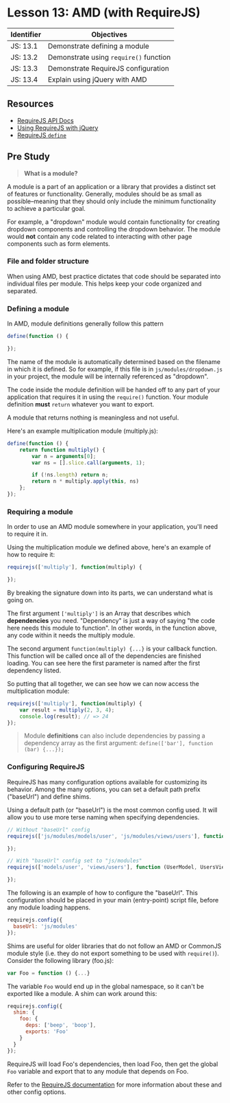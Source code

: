 # Lesson 13: AMD (with RequireJS)

Identifier   | Objectives
-------------|------------
JS: 13.1     | Demonstrate defining a module
JS: 13.2     | Demonstrate using `require()` function
JS: 13.3     | Demonstrate RequireJS configuration
JS: 13.4     | Explain using jQuery with AMD


## Resources

- [RequireJS API Docs][requirejs docs]
- [Using RequireJS with jQuery][requirejs jquery]
- [RequireJS `define`][requirejs define]

## Pre Study

> **What is a module?**

A module is a part of an application or a library that provides a distinct set of features or functionality. Generally, modules should be as small as possible–meaning that they should only include the minimum functionality to achieve a particular goal.

For example, a "dropdown" module would contain functionality for creating dropdown components and controlling the dropdown behavior. The module would **not** contain any code related to interacting with other page components such as form elements.

### File and folder structure

When using AMD, best practice dictates that code should be separated into individual files per module. This helps keep your code organized and separated.

### Defining a module

In AMD, module definitions generally follow this pattern

```js
define(function () {

});
```

The name of the module is automatically determined based on the filename in which it is defined. So for example, if this file is in `js/modules/dropdown.js` in your project, the module will be internally referenced as "dropdown".

The code inside the module definition will be handed off to any part of your application that requires it in using the `require()` function. Your module definition **must** `return` whatever you want to export.

A module that returns nothing is meaningless and not useful.

Here's an example multiplication module (multiply.js):

```js
define(function () {
	return function multiply() {
		var n = arguments[0];
		var ns = [].slice.call(arguments, 1);

		if (!ns.length) return n;
		return n * multiply.apply(this, ns)
	};
});
```

### Requiring a module

In order to use an AMD module somewhere in your application, you'll need to require it in.

Using the multiplication module we defined above, here's an example of how to require it:

```js
requirejs(['multiply'], function(multiply) {

});
```

By breaking the signature down into its parts, we can understand what is going on.

The first argument `['multiply']` is an Array that describes which **dependencies** you need. "Dependency" is just a way of saying "the code here needs this module to function". In other words, in the function above, any code within it needs the multiply module.

The second argument `function(multiply) {...}` is your callback function. This function will be called once all of the dependencies are finished loading. You can see here the first parameter is named after the first dependency listed.

So putting that all together, we can see how we can now access the multiplication module:

```js
requirejs(['multiply'], function(multiply) {
	var result = multiply(2, 3, 4); 
	console.log(result); // => 24
});
```

> Module **definitions** can also include dependencies by passing a dependency array as the first argument: `define(['bar'], function (bar) {...});`

### Configuring RequireJS

RequireJS has many configuration options available for customizing its behavior. Among the many options, you can set a default path prefix ("baseUrl") and define shims.

Using a default path (or "baseUrl") is the most common config used. It will allow you to use more terse naming when specifying dependencies.

```js
// Without "baseUrl" config
requirejs(['js/modules/models/user', 'js/modules/views/users'], function (UserModel, usersview) {

});

// With "baseUrl" config set to "js/modules"
requirejs(['models/user', 'views/users'], function (UserModel, UsersView) {

});
```

The following is an example of how to configure the "baseUrl". This configuration should be placed in your main (entry-point) script file, before any module loading happens.

```js
requirejs.config({
  baseUrl: 'js/modules'
});
```

Shims are useful for older libraries that do not follow an AMD or CommonJS module style (i.e. they do not export something to be used with `require()`). Consider the following library (foo.js):

```js
var Foo = function () {...}
```

The variable `Foo` would end up in the global namespace, so it can't be exported like a module. A shim can work around this:

```js
requirejs.config({
  shim: {
    foo: {
      deps: ['beep', 'boop'],
      exports: 'Foo'
    }
  }
});
```

RequireJS will load Foo's dependencies, then load Foo, then get the global `Foo` variable and export that to any module that depends on Foo.

Refer to the [RequireJS documentation][requirejs docs] for more information about these and other config options.

[requirejs docs]: http://requirejs.org/docs/api.html "RequireJS API Documentation"
[requirejs jquery]: http://requirejs.org/docs/jquery.html
[requirejs define]: http://requirejs.org/docs/api.html#define
